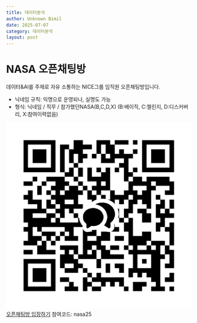 ```yaml
---
title: 데이터분석
author: Unknown Bimil
date: 2025-07-07
category: 데이터분석
layout: post
---
```


# NASA 오픈채팅방
데이터&AI를 주제로 자유 소통하는 NICE그룹 임직원 오픈채팅방입니다.
* 닉네임 규칙: 익명으로 운영되나, 실명도 가능
* 형식: 닉네임 / 직무 / 참가했던NASA(B,C,D,X)
(B:베이직, C:챌린지, D:디스커버리, X:참여이력없음)

![대체 텍스트](./assets/open_chat_qr.png)
<a href="https://open.kakao.com/o/gHFBltzg" class="btn">오픈채팅방 입장하기</a>
참여코드: nasa25